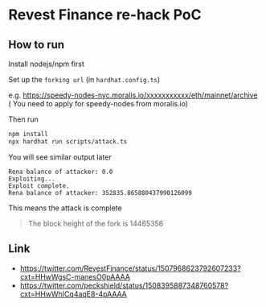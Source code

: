 # Revest Finance re-hack PoC

## How to run

Install nodejs/npm first

Set up the `forking url` (in `hardhat.config.ts`)

e.g. https://speedy-nodes-nyc.moralis.io/xxxxxxxxxxx/eth/mainnet/archive (
You need to apply for speedy-nodes from moralis.io)

Then run
```bash
npm install
npx hardhat run scripts/attack.ts
```
You will see similar output later
```
Rena balance of attacker: 0.0
Exploiting...
Exploit complete.
Rena balance of attacker: 352835.865880437990126099
```
This means the attack is complete
> The block height of the fork is 14465356


## Link

* https://twitter.com/RevestFinance/status/1507968623792607233?cxt=HHwWgsC-manesO0pAAAA
* https://twitter.com/peckshield/status/1508395887348760578?cxt=HHwWhICq4aqE8-4pAAAA
